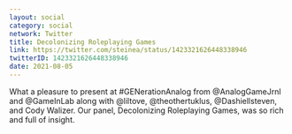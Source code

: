 ```yaml
---
layout: social
category: social
network: Twitter
title: Decolonizing Roleplaying Games
link: https://twitter.com/steinea/status/1423321626448338946
twitterID: 1423321626448338946
date: 2021-08-05
---
```


What a pleasure to present at #GENerationAnalog from @AnalogGameJrnl and @GameInLab along with @liltove, @theothertuklus, @Dashiellsteven, and Cody Walizer. Our panel, Decolonizing Roleplaying Games, was so rich and full of insight.
